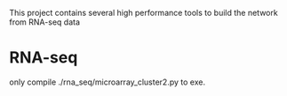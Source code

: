This project contains several high performance tools to build the network from RNA-seq data

# RNA-seq
only compile ./rna_seq/microarray_cluster2.py to exe.
